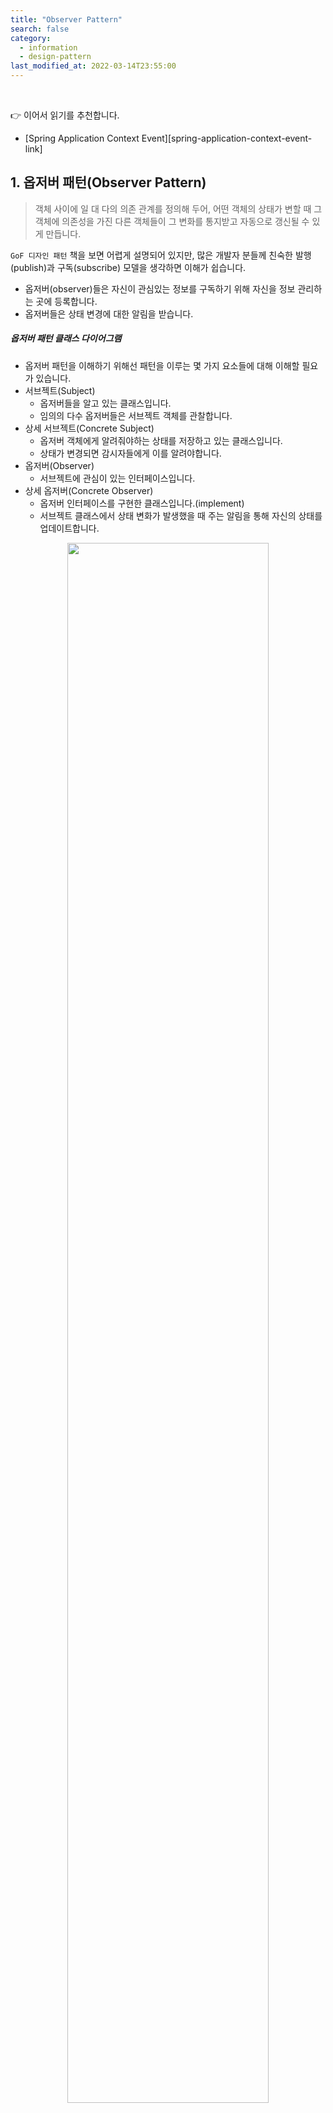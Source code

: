 ```yaml
---
title: "Observer Pattern"
search: false
category:
  - information
  - design-pattern
last_modified_at: 2022-03-14T23:55:00
---
```


<br>

👉 이어서 읽기를 추천합니다.
- [Spring Application Context Event][spring-application-context-event-link] 

## 1. 옵저버 패턴(Observer Pattern)

> 객체 사이에 일 대 다의 의존 관계를 정의해 두어, 
> 어떤 객체의 상태가 변할 때 그 객체에 의존성을 가진 다른 객체들이 그 변화를 통지받고 자동으로 갱신될 수 있게 만듭니다.

`GoF 디자인 패턴` 책을 보면 어렵게 설명되어 있지만, 많은 개발자 분들께 친숙한 발행(publish)과 구독(subscribe) 모델을 생각하면 이해가 쉽습니다.
- 옵저버(observer)들은 자신이 관심있는 정보를 구독하기 위해 자신을 정보 관리하는 곳에 등록합니다.
- 옵저버들은 상태 변경에 대한 알림을 받습니다.

##### 옵저버 패턴 클래스 다이어그램
- 옵저버 패턴을 이해하기 위해선 패턴을 이루는 몇 가지 요소들에 대해 이해할 필요가 있습니다.
- 서브젝트(Subject)
    - 옵저버들을 알고 있는 클래스입니다.
    - 임의의 다수 옵저버들은 서브젝트 객체를 관찰합니다.
- 상세 서브젝트(Concrete Subject)
    - 옵저버 객체에게 알려줘야하는 상태를 저장하고 있는 클래스입니다. 
    - 상태가 변경되면 감시자들에게 이를 알려야합니다.
- 옵저버(Observer)
    - 서브젝트에 관심이 있는 인터페이스입니다. 
- 상세 옵저버(Concrete Observer)
    - 옵저버 인터페이스를 구현한 클래스입니다.(implement)
    - 서브젝트 클래스에서 상태 변화가 발생했을 때 주는 알림을 통해 자신의 상태를 업데이트합니다.

<p align="center">
    <img src="/images/observer-pattern-1.JPG" width="80%" class="image__border">
</p>
<center>https://croute.me/316</center><br>

## 2. Observer pattern in Spring 

옵저버 패턴과 관련된 포스트들을 보면 좋은 예시 코드들이 많고, 특별한 시나리오가 떠오르지 않아서 이번엔 별도로 구현하진 않았습니다. 
`Spring` 프레임워크에서 옵저버 패턴이 적용된 케이스를 찾아보겠습니다. 

### 2.1. ApplicationEventMulticaster 인터페이스
- 서브젝트 클래스가 수행할 일들을 추상화시킨 인터페이스입니다.

```java
package org.springframework.context.event;

import org.springframework.context.ApplicationEvent;
import org.springframework.context.ApplicationListener;
import org.springframework.core.ResolvableType;
import org.springframework.lang.Nullable;

public interface ApplicationEventMulticaster {
    
    void addApplicationListener(ApplicationListener<?> var1);

    void addApplicationListenerBean(String var1);

    void removeApplicationListener(ApplicationListener<?> var1);

    void removeApplicationListenerBean(String var1);

    void removeAllListeners();

    void multicastEvent(ApplicationEvent var1);

    void multicastEvent(ApplicationEvent var1, @Nullable ResolvableType var2);
}
```

### 2.2. AbstractApplicationEventMulticaster 클래스
- `AbstractApplicationEventMulticaster` 클래스는 옵저버 패턴에서 서브젝트 클래스에 해당합니다.
- 추상 클래스이므로 이를 상속받은 클래스가 존재합니다.
- 리스너(listener)들을 추가하고, 제거하는 역할을 수행합니다.
    - `addApplicationListener` 메소드
    - `addApplicationListenerBean` 메소드
    - `removeApplicationListener` 메소드
    - `removeApplicationListenerBean` 메소드
    - `removeAllListeners` 메소드

```java
package org.springframework.context.event;

import java.util.ArrayList;
import java.util.Collection;
import java.util.Iterator;
import java.util.LinkedHashSet;
import java.util.List;
import java.util.Map;
import java.util.Set;
import java.util.concurrent.ConcurrentHashMap;
import org.springframework.aop.framework.AopProxyUtils;
import org.springframework.beans.factory.BeanClassLoaderAware;
import org.springframework.beans.factory.BeanFactory;
import org.springframework.beans.factory.BeanFactoryAware;
import org.springframework.beans.factory.NoSuchBeanDefinitionException;
import org.springframework.beans.factory.config.BeanDefinition;
import org.springframework.beans.factory.config.ConfigurableBeanFactory;
import org.springframework.context.ApplicationEvent;
import org.springframework.context.ApplicationListener;
import org.springframework.core.ResolvableType;
import org.springframework.core.annotation.AnnotationAwareOrderComparator;
import org.springframework.lang.Nullable;
import org.springframework.util.Assert;
import org.springframework.util.ClassUtils;
import org.springframework.util.ObjectUtils;

public abstract class AbstractApplicationEventMulticaster implements ApplicationEventMulticaster, BeanClassLoaderAware, BeanFactoryAware {
    
    private final AbstractApplicationEventMulticaster.ListenerRetriever defaultRetriever = new AbstractApplicationEventMulticaster.ListenerRetriever(false);

    final Map<AbstractApplicationEventMulticaster.ListenerCacheKey, AbstractApplicationEventMulticaster.ListenerRetriever> retrieverCache = new ConcurrentHashMap(64);

    public void addApplicationListener(ApplicationListener<?> listener) {
        synchronized(this.retrievalMutex) {
            Object singletonTarget = AopProxyUtils.getSingletonTarget(listener);
            if (singletonTarget instanceof ApplicationListener) {
                this.defaultRetriever.applicationListeners.remove(singletonTarget);
            }
            this.defaultRetriever.applicationListeners.add(listener);
            this.retrieverCache.clear();
        }
    }

    public void addApplicationListenerBean(String listenerBeanName) {
        synchronized(this.retrievalMutex) {
            this.defaultRetriever.applicationListenerBeans.add(listenerBeanName);
            this.retrieverCache.clear();
        }
    }

    public void removeApplicationListener(ApplicationListener<?> listener) {
        synchronized(this.retrievalMutex) {
            this.defaultRetriever.applicationListeners.remove(listener);
            this.retrieverCache.clear();
        }
    }

    public void removeApplicationListenerBean(String listenerBeanName) {
        synchronized(this.retrievalMutex) {
            this.defaultRetriever.applicationListenerBeans.remove(listenerBeanName);
            this.retrieverCache.clear();
        }
    }

    public void removeAllListeners() {
        synchronized(this.retrievalMutex) {
            this.defaultRetriever.applicationListeners.clear();
            this.defaultRetriever.applicationListenerBeans.clear();
            this.retrieverCache.clear();
        }
    }
    
    // ...
}
```

### 2.3. SimpleApplicationEventMulticaster 클래스
- `SimpleApplicationEventMulticaster` 클래스는 옵저버 패턴에서 서브젝트 클래스에 해당합니다.
- 추상 클래스인 `AbstractApplicationEventMulticaster`의 기능을 확장합니다.
- 자신이 관리하는 리스너들에게 이벤트를 전달하는 역할을 수행합니다.
    - `multicastEvent` 메소드

```java
package org.springframework.context.event;

import java.util.Iterator;
import java.util.concurrent.Executor;
import org.apache.commons.logging.Log;
import org.apache.commons.logging.LogFactory;
import org.springframework.beans.factory.BeanFactory;
import org.springframework.context.ApplicationEvent;
import org.springframework.context.ApplicationListener;
import org.springframework.core.ResolvableType;
import org.springframework.lang.Nullable;
import org.springframework.util.ErrorHandler;

public class SimpleApplicationEventMulticaster extends AbstractApplicationEventMulticaster {

    @Nullable
    private Executor taskExecutor;

    @Nullable
    private ErrorHandler errorHandler;

    public SimpleApplicationEventMulticaster() {
    }

    public SimpleApplicationEventMulticaster(BeanFactory beanFactory) {
        this.setBeanFactory(beanFactory);
    }

    public void setTaskExecutor(@Nullable Executor taskExecutor) {
        this.taskExecutor = taskExecutor;
    }

    @Nullable
    protected Executor getTaskExecutor() {
        return this.taskExecutor;
    }

    public void setErrorHandler(@Nullable ErrorHandler errorHandler) {
        this.errorHandler = errorHandler;
    }

    @Nullable
    protected ErrorHandler getErrorHandler() {
        return this.errorHandler;
    }

    public void multicastEvent(ApplicationEvent event) {
        this.multicastEvent(event, this.resolveDefaultEventType(event));
    }

    public void multicastEvent(ApplicationEvent event, @Nullable ResolvableType eventType) {
        ResolvableType type = eventType != null ? eventType : this.resolveDefaultEventType(event);
        Executor executor = this.getTaskExecutor();
        Iterator var5 = this.getApplicationListeners(event, type).iterator();
        while(var5.hasNext()) {
            ApplicationListener<?> listener = (ApplicationListener)var5.next();
            if (executor != null) {
                executor.execute(() -> {
                    this.invokeListener(listener, event);
                });
            } else {
                this.invokeListener(listener, event);
            }
        }

    }

    private ResolvableType resolveDefaultEventType(ApplicationEvent event) {
        return ResolvableType.forInstance(event);
    }

    protected void invokeListener(ApplicationListener<?> listener, ApplicationEvent event) {
        ErrorHandler errorHandler = this.getErrorHandler();
        if (errorHandler != null) {
            try {
                this.doInvokeListener(listener, event);
            } catch (Throwable var5) {
                errorHandler.handleError(var5);
            }
        } else {
            this.doInvokeListener(listener, event);
        }
    }

    private void doInvokeListener(ApplicationListener listener, ApplicationEvent event) {
        try {
            listener.onApplicationEvent(event);
        } catch (ClassCastException var6) {
            String msg = var6.getMessage();
            if (msg != null && !this.matchesClassCastMessage(msg, event.getClass())) {
                throw var6;
            }
            Log logger = LogFactory.getLog(this.getClass());
            if (logger.isTraceEnabled()) {
                logger.trace("Non-matching event type for listener: " + listener, var6);
            }
        }
    }

    private boolean matchesClassCastMessage(String classCastMessage, Class<?> eventClass) {
        if (classCastMessage.startsWith(eventClass.getName())) {
            return true;
        } else if (classCastMessage.startsWith(eventClass.toString())) {
            return true;
        } else {
            int moduleSeparatorIndex = classCastMessage.indexOf(47);
            return moduleSeparatorIndex != -1 && classCastMessage.startsWith(eventClass.getName(), moduleSeparatorIndex + 1);
        }
    }
}
```

### 2.4. ApplicationListener 인터페이스
- `ApplicationListener` 인터페이스는 옵저버 패턴에서 옵저버 인터페이스에 해당합니다.
- 옵저버들이 자신의 상태를 업데이트 할 수 있는 메소드를 제공합니다.
    - `onApplicationEvent` 메소드

```java
package org.springframework.context;

import java.util.EventListener;

@FunctionalInterface
public interface ApplicationListener<E extends ApplicationEvent> extends EventListener {
    void onApplicationEvent(E var1);
}
```

### 2.5. OrderEventListener 클래스
- `OrderEventListener` 클래스는 옵저버 패턴에서 상세 옵저버 클래스에 해당합니다.
- 서브젝크 클래스로부터 업데이트 알림을 받아 자신의 상태를 변경합니다.
    - `listenOrderDeliveryCompleteEvent` 메소드

```java
package blog.in.action.order.listner;

import blog.in.action.common.event.OrderDeliveryCompleteEvent;
import blog.in.action.order.service.OrderService;
import org.springframework.context.event.EventListener;
import org.springframework.stereotype.Component;

@Component
public class OrderEventListener {

    private final OrderService orderService;

    public OrderEventListener(OrderService orderService) {
        this.orderService = orderService;
    }

    @EventListener
    public void listenOrderDeliveryCompleteEvent(OrderDeliveryCompleteEvent orderDeliveryCompleteEvent) {
        orderService.updateOrderDeliveryComplete(orderDeliveryCompleteEvent.getOrderId(), orderDeliveryCompleteEvent.getDeliveryCode());
    }
}
```

## 3. 구현 시 고려 사항

`GoF 디자인 패턴` 책에서 옵저버 패턴을 구현할 때 몇 가지 고민할 사항들을 알려주고 있습니다. 
몇 가지 공감되는 내용들을 가져와봤습니다.  

### 3.1. 값을 갱신시키는 주체는 누구?

상태 값들을 변경했다면 이를 옵저버들에게 알려주기 위한 `notify` 호출은 누가할지 결정해야합니다. 
값을 갱신시키는 방법을 크게 두 가지로 보고 있습니다. 

##### 서브젝트 클래스가 수행

상태 값의 변경이 일어나면 자신이 관리하는 옵저버들에게 이를 알립니다. 
이 방법의 장점은 사용자가 상태를 변경하면 다른 옵저버들에게 알림이 가기 때문에 편하다는 점입니다. 
단점은 상태 변경이 많다면 잦은 업데이트가 일어난다는 점입니다.
간단하게 코드를 보고 이해하면 다음과 같습니다.

```java
class Subject {

    // ...

    public void chageState(State state) {
        this.state = state;
        this.notify();
    }

    public void notify() {
        for (Observer observer : observers) {
            observer.update();
        }
    }
}
```

##### 사용자가 직접 수행

사용자가 적시에 서브젝트 클래스의 `notify` 메소드를 호출합니다. 
장점은 상태 변경이 된 최종 모습만 보고 싶은 사용자라면 자신이 보고 싶을 때까지 상태 갱신을 미룰 수 있습니다. 
중간에 불필요한 수정이 일어나지 않습니다. 
단점은 사용자가 추가적인 코드를 작성해야 한다는 것입니다. 
이럴 경우 사용자가 호출을 하지 않는 경우 값이 갱신되지 않는 버그가 발생할 수 있습니다.
간단하게 코드를 보고 이해하면 다음과 같습니다. 

```java
class Client {

    private Subject subject;

    // ...

    public void doingSomething() {

        // ... doing something

        this.subject.notify();
    }
}
```

#### REFERENCE
- [Design Patterns: Elements of Reusable Object Oriented Software][design-pattern-book-link]
- [Vanilla Javascript로 상태관리 시스템 만들기][make-state-management-system-link]
- <https://k0102575.github.io/articles/2020-04/observer-pattern>
- <https://junhyunny.github.io/spring-boot/spring-application-context-event/>

[design-pattern-book-link]: https://www.kyobobook.co.kr/product/detailViewKor.laf?mallGb=KOR&ejkGb=KOR&barcode=9791195444953
[make-state-management-system-link]: https://junilhwang.github.io/TIL/Javascript/Design/Vanilla-JS-Store/#_1-%E1%84%8B%E1%85%B5%E1%86%AF%E1%84%83%E1%85%A1%E1%86%AB-%E1%84%80%E1%85%AE%E1%84%92%E1%85%A7%E1%86%AB%E1%84%92%E1%85%A2%E1%84%87%E1%85%A9%E1%84%80%E1%85%B5